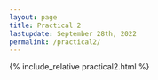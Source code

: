 ```yaml
---
layout: page
title: Practical 2
lastupdate: September 28th, 2022
permalink: /practical2/
---
```


{% include_relative practical2.html %}
